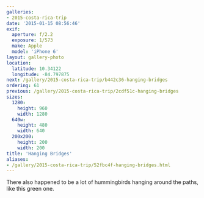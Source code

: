 ```yaml
---
galleries:
- 2015-costa-rica-trip
date: '2015-01-15 08:56:46'
exif:
  aperture: f/2.2
  exposure: 1/573
  make: Apple
  model: 'iPhone 6'
layout: gallery-photo
location:
  latitude: 10.34122
  longitude: -84.797875
next: /gallery/2015-costa-rica-trip/b442c36-hanging-bridges
ordering: 61
previous: /gallery/2015-costa-rica-trip/2cdf51c-hanging-bridges
sizes:
  1280:
    height: 960
    width: 1280
  640w:
    height: 480
    width: 640
  200x200:
    height: 200
    width: 200
title: 'Hanging Bridges'
aliases:
- /gallery/2015-costa-rica-trip/52fbc4f-hanging-bridges.html
---
```


There also happened to be a lot of hummingbirds hanging around the paths, like this green one.
